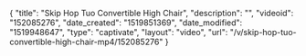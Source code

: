 {
    "title": "Skip Hop Tuo Convertible High Chair",
    "description": "",
    "videoid": "152085276",
    "date_created": "1519851369",
    "date_modified": "1519948647",
    "type": "captivate",
    "layout": "video",
    "url": "\/v\/skip-hop-tuo-convertible-high-chair-mp4\/152085276"
}